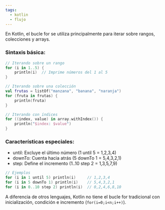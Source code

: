 ```yaml
---
tags:
  - kotlin
  - flujo
---
```

En Kotlin, el bucle for se utiliza principalmente para iterar sobre rangos, colecciones y arrays.

### Sintaxis básica:

```kotlin
// Iterando sobre un rango
for (i in 1..5) {
    println(i)  // Imprime números del 1 al 5
}

// Iterando sobre una colección
val frutas = listOf("manzana", "banana", "naranja")
for (fruta in frutas) {
    println(fruta)
}

// Iterando con índices
for ((index, value) in array.withIndex()) {
    println("$index: $value")
}
```

### Características especiales:

- until: Excluye el último número (1 until 5 = 1,2,3,4)
- downTo: Cuenta hacia atrás (5 downTo 1 = 5,4,3,2,1)
- step: Define el incremento (1..10 step 2 = 1,3,5,7,9)

```kotlin
// Ejemplos
for (i in 1 until 5) println(i)     // 1,2,3,4
for (i in 5 downTo 1) println(i)    // 5,4,3,2,1
for (i in 0..10 step 2) println(i)  // 0,2,4,6,8,10
```

A diferencia de otros lenguajes, Kotlin no tiene el bucle for tradicional con inicialización, condición e incremento (`for(i=0;i<n;i++)`).